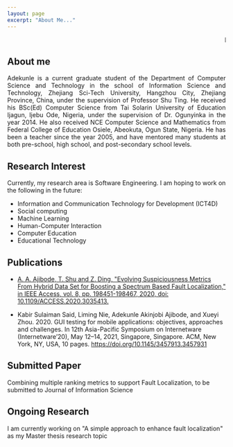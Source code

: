 ```yaml
---
layout: page
excerpt: "About Me..."
---
```


<marquee behavior="scroll" direction="left">DAILY MANNA: What have you achieved today???</marquee>


## About me
<div align="justify"> 
Adekunle is a current graduate student of the Department of Computer Science and Technology in the school of Information Science and Technology, Zhejiang Sci-Tech University, Hangzhou City, Zhejiang Province, China, under the supervision of Professor Shu Ting.
He received his BSc(Ed) Computer Science from Tai Solarin University of Education Ijagun, Ijebu Ode, Nigeria, under the supervision of Dr. Ogunyinka in the year 2014.
He also received NCE Computer Science and Mathematics from Federal College of Education Osiele, Abeokuta, Ogun State, Nigeria. 
He has been a teacher since the year 2005, and have mentored many students at both pre-school, high school, and post-secondary school levels. 
</div>

## Research Interest
Currently, my research area is Software Engineering. I am hoping to work on the following in the future:
- Information and Communication Technology for Development (ICT4D)
- Social computing
- Machine Learning
- Human-Computer Interaction
- Computer Education
- Educational Technology

## Publications
- [A. A. Ajibode, T. Shu and Z. Ding, "Evolving Suspiciousness Metrics From Hybrid Data Set for Boosting a
Spectrum Based Fault Localization," in IEEE Access, vol. 8, pp. 198451-198467, 2020, doi: 10.1109/ACCESS.2020.3035413.](https://drive.google.com/file/d/1J4Tb-Bp5geYosHp9vILNBaJThIEekReX/view?usp=sharing)

- Kabir Sulaiman Said, Liming Nie, Adekunle Akinjobi Ajibode, and Xueyi Zhou. 2020. GUI testing for mobile applications: objectives, approaches and challenges. In 12th Asia-Pacific Symposium on Internetware (Internetware’20), May 12–14, 2021, Singapore, Singapore. ACM, New York, NY, USA, 10 pages. https://doi.org/10.1145/3457913.3457931

## Submitted Paper
Combining multiple ranking metrics to support Fault Localization,  to be submitted to Journal of Information Science

## Ongoing Research
I am currently working on "A simple approach to enhance fault localization" as my Master thesis research topic
